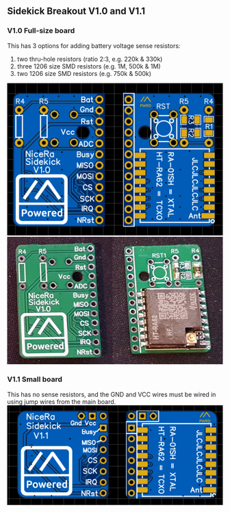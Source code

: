 ## Sidekick Breakout V1.0 and V1.1

### V1.0 Full-size board
This has 3 options for adding battery voltage sense resistors:
1) two thru-hole resistors (ratio 2:3, e.g. 220k & 330k)
2) three 1206 size SMD resistors (e.g. 1M, 500k & 1M)
3) two 1206 size SMD resistors (e.g. 750k & 500k)

![V1.0](./render_sidekick_v1.0.png)
![V1.0](./photo_sidekick_v1.0.png)

### V1.1 Small board
This has no sense resistors, and the GND and VCC wires must be wired in using jump wires from the main board.
![V1.1](./render_sidekick_v1.1.png)
